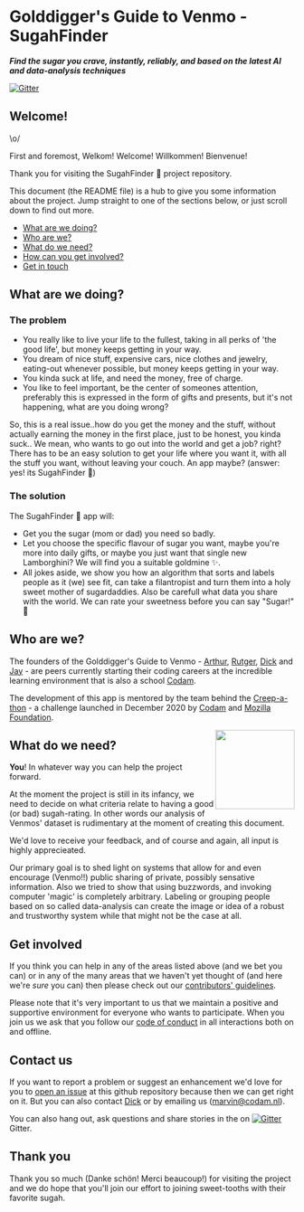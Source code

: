 
# Golddigger's Guide to Venmo - SugahFinder

***Find the sugar you crave, instantly, reliably, and based on the latest AI and data-analysis techniques***

[![Gitter](https://badges.gitter.im/GG-to-venmo/community.svg)](https://gitter.im/GG-to-venmo/community?utm_source=badge&utm_medium=badge&utm_campaign=pr-badge)

## Welcome!

\o/

First and foremost, Welkom! Welcome! Willkommen! Bienvenue!

Thank you for visiting the SugahFinder :candy: project repository.

This document (the README file) is a hub to give you some information about the project. Jump straight to one of the sections below, or just scroll down to find out more.

* [What are we doing?](#what-are-we-doing)
* [Who are we?](#who-are-we)
* [What do we need?](#what-do-we-need)
* [How can you get involved?](#get-involved)
* [Get in touch](#contact-us)

## What are we doing?

### The problem

* You really like to live your life to the fullest, taking in all perks of 'the good life', but money keeps getting in your way.
* You dream of nice stuff, expensive cars, nice clothes and jewelry, eating-out whenever possible, but money keeps getting in your way.
* You kinda suck at life, and need the money, free of charge.
* You like to feel important, be the center of someones attention, preferably this is expressed in the form of gifts and presents, but it's not happening, what are you doing wrong?

So, this is a real issue..how do you get the money and the stuff, without actually earning the money in the first place, just to be honest, you kinda suck.. We mean, who wants to go out into the world and get a job? right? There has to be an easy solution to get your life where you want it, with all the stuff you want, without leaving your couch. An app maybe? (answer: yes! its SugahFinder :custard:)

### The solution

The SugahFinder :lollipop: app will:

* Get you the sugar (mom or dad) you need so badly.
* Let you choose the specific flavour of sugar you want, maybe you're more into daily gifts, or maybe you just want that single new Lamborghini? We will find you a suitable goldmine :sparkles:.
* All jokes aside, we show you how an algorithm that sorts and labels people as it (we) see fit, can take a filantropist and turn them into a holy sweet mother of sugardaddies. Also be carefull what data you share with the world. We can rate your sweetness before you can say "Sugar!" :cookie:


## Who are we?

The founders of the Golddigger's Guide to Venmo - [Arthur][link_Arthur], [Rutger][link_Rutger], [Dick][link_Dick] and [Jay][link_Jay] - are peers currently starting their coding careers at the incredible learning environment that is also a school [Codam][link_Codam].

The development of this app is mentored by the team behind the [Creep-a-thon][link_creepathon] - a challenge launched in December 2020 by [Codam][link_Codam] and [Mozilla Foundation][link_Mozilla]. 

<a href="https://www.mozillascience.org/about">
  <img
    src="https://i.imgur.com/vmKuBOM.png"
    align="right"
    width=140
  </img>
</a>

## What do we need?

**You**! In whatever way you can help the project forward. 

At the moment the project is still in its infancy, we need to decide on what criteria relate to having a good (or bad) sugah-rating.
In other words our analysis of Venmos' dataset is rudimentary at the moment of creating this document.

We'd love to receive your feedback, and of course and again, all input is highly apprecieated.

Our primary goal is to shed light on systems that allow for and even encourage (Venmo!!) public sharing of private, possibly sensative information. Also we tried to show that using buzzwords, and invoking computer 'magic' is completely arbitrary. Labeling or grouping people based on so called data-analysis can create the image or idea of a robust and trustworthy system while that might not be the case at all.

## Get involved

If you think you can help in any of the areas listed above (and we bet you can) or in any of the many areas that we haven't yet thought of (and here we're *sure* you can) then please check out our [contributors' guidelines](CONTRIBUTING.md).

Please note that it's very important to us that we maintain a positive and supportive environment for everyone who wants to participate. When you join us we ask that you follow our [code of conduct](CODE_OF_CONDUCT.md) in all interactions both on and offline.


## Contact us

If you want to report a problem or suggest an enhancement we'd love for you to [open an issue](../../issues) at this github repository because then we can get right on it. But you can also contact [Dick][link_Dick] or by emailing us (marvin@codam.nl).

You can also hang out, ask questions and share stories in the on [![Gitter](https://badges.gitter.im/GG-to-venmo/community.svg)](https://gitter.im/GG-to-venmo/community?utm_source=badge&utm_medium=badge&utm_campaign=pr-badge) Gitter.

## Thank you

Thank you so much (Danke schön! Merci beaucoup!) for visiting the project and we do hope that you'll join our effort to joining sweet-tooths with their favorite sugah.

[link_Arthur]: https://profile.intra.42.fr/users/abeznik
[Link_Rutger]: https://profile.intra.42.fr/users/rcappend
[Link_Dick]: https://profile.intra.42.fr/users/tklouwer
[Link_Jay]: https://profile.intra.42.fr/users/jcorneli
[Link_Codam]: https://codam.nl
[Link_Mozilla]: https://foundation.mozilla.org/nl/
[link_impostersyndrome]: https://en.wikipedia.org/wiki/Impostor_syndrome
[link_creepathon]: https://docs.google.com/presentation/d/e/2PACX-1vRJFeDonP3DFGUUY-RZWGR8GRNCxAYobLm5Tk9G9ZueWUqJW4mVErF3ALi3WmOxzYQI6WHN0mpEkDfM/pub?start=false&loop=false&delayms=3000&slide=id.p
